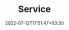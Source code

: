 ---
title: "Service"
date: 2022-07-12T17:51:47+03:30
draft: false
headless: true

num_items: 3

items:
- text: "Co-Organizer: [Students@Systems](https://students-at-systems.org/) (join us in organizing more events to connect the systems community!) 🧑‍💻"
  extra_text: "2023"
  date: 2023-10-20
- text: "Co-Organizer: [qSTEM 🏳️‍🌈](https://egsc.engineering.columbia.edu/content/qstem-club), Columbia University"
  extra_text: "2023"
  date: 2023-05-17
- text: "Reviewer: [Computer Science PhD Pre-Submission Application Review (PAR) Program](https://www.cs.columbia.edu/cscu-phd-par-program/), Columbia Univeristy"
  extra_text: "2023"
  date: 2023-03-28

# - text: "I joined [The Coolest Startup in the World](https://goodluck.com) as the CEO"
#   extra_text: "August 2023."
#   date: 2023-11-20
# - text: "How to deploy in the era of cloud services?"
#   link: https://https://feathericons.com//
#   extra_text: "Software Engineering Daily Podcast, Feb. 2021."
#   date: 2022-11-20
# - text: "Past, present and future of decentralized computing"
#   link: https://https://feathericons.com//
#   extra_text: "The New York Times, Feb. 2020."
#   date: 2021-11-20
# - text: "How to give a communicative research talk?"
#   link: "/en/talks/how-to-give-a-communicative-research-talk/"
#   extra_text: "Software Engineering Daily Podcast, Jan. 2020."
#   icon: "youtube"
#   date: 2020-11-20
# - text: "The new era of software engineering"
#   link: https://https://feathericons.com//
#   extra_text: "Software Engineering Daily Podcast, Jan. 2020."
#   icon: "youtube"
#   date: 2020-11-20
# - text: "How to write a good paper?"
#   link: https://https://feathericons.com//
#   extra_text: "HotOS'19."
#   icon: "youtube"
#   date: 2020-11-20
---